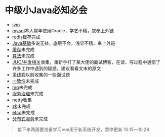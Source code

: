 # 中级小Java必知必会

- [jvm](https://github.com/ABUGADAY/midjavainterview/blob/master/docs/JVM.md)
- [mysql](https://www.jianshu.com/p/977a9e7d80b3)本人常年使用Oracle，学艺不精，故奉上外链
- [redis缓存](https://github.com/ABUGADAY/midjavainterview/blob/master/docs/Redis.md)完成
- [Java基础](https://yq.aliyun.com/articles/622609#java)多说无益，底层不会，浅显不精，奉上外链
- [缓存]()未完成
- [算法]()未完成
- [JUC/并发相关](https://github.com/ABUGADAY/midjavainterview/blob/master/docs/J.U.C%E5%B9%B6%E5%8F%91%E7%9B%B8%E5%85%B3.md)收集，重新手打了某大佬的面试博客，在读、写过程中通悟了许多工作中遇到的疑惑，建议看看文末的原文
- [多线程](https://github.com/ABUGADAY/midjavainterview/blob/691b2e293ee3ec07d1dcb5362828ef3d7403a2a3/docs/%E5%A4%9A%E7%BA%BF%E7%A8%8B.md)以前收集的一些面试题
- [一致性]()未完成
- [mq]()未完成
- [服务治理]()未完成
- [netty](https://github.com/ABUGADAY/midjavainterview/blob/master/docs/Netty%E7%9B%B8%E5%85%B3.md)收集
- [zk]()未完成
- [etcd]()未完成
- [分布式服务]()未完成

> 接下来两周要准备学习vue用于新系统开发，暂停更新  10.15～10.28